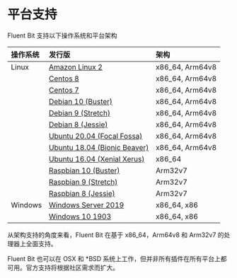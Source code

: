 # 平台支持

Fluent Bit 支持以下操作系统和平台架构

| 操作系统 | 发行版 | 架构 |
| :--- | :--- | :--- |
| Linux | [Amazon Linux 2](linux/amazon-linux.md) | x86\_64, Arm64v8 |
|  | [Centos 8](linux/redhat-centos.md) | x86\_64, Arm64v8 |
|  | [Centos 7](linux/redhat-centos.md) | x86\_64, Arm64v8 |
|  | [Debian 10 \(Buster\)](linux/debian.md) | x86\_64, Arm64v8 |
|  | [Debian 9 \(Stretch\)](linux/debian.md) | x86\_64, Arm64v8 |
|  | [Debian 8 \(Jessie\)](linux/debian.md) | x86\_64, Arm64v8 |
|  | [Ubuntu 20.04 \(Focal Fossa\)](linux/ubuntu.md) | x86\_64, Arm64v8 |
|  | [Ubuntu 18.04 \(Bionic Beaver\)](linux/ubuntu.md) | x86\_64, Arm64v8 |
|  | [Ubuntu 16.04 \(Xenial Xerus\)](linux/ubuntu.md) | x86\_64 |
|  | [Raspbian 10 \(Buster\)](linux/raspbian-raspberry-pi.md) | Arm32v7 |
|  | [Raspbian 9 \(Stretch\)](linux/raspbian-raspberry-pi.md) | Arm32v7 |
|  | [Raspbian 8 \(Jessie\)](linux/raspbian-raspberry-pi.md) | Arm32v7 |
| Windows | [Windows Server 2019](windows.md) | x86\_64, x86 |
|  | [Windows 10 1903](windows.md) | x86\_64, x86 |

从架构支持的角度来看，Fluent Bit 在基于 x86_64，Arm64v8 和 Arm32v7 的处理器上全面支持。

Fluent Bit 也可以在 OSX 和 *BSD 系统上工作，但并非所有插件在所有平台上都可用。官方支持将根据社区需求而扩大。
